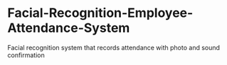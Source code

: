 # Facial-Recognition-Employee-Attendance-System
Facial recognition system that records attendance with photo and sound confirmation
